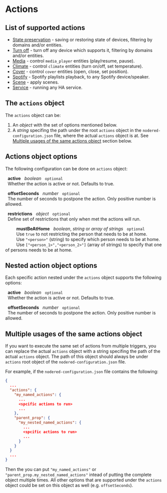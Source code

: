 # Actions

## List of supported actions
* [State preservation](/statePreservation.md) - saving or restoring state of devices, filtering by domains and/or entities.
* [Turn off](/turnOff.md) - turn off any device which supports it, filtering by domains and/or entities.
* [Media](/media.md) - control `media_player` entities (play/resume, pause).
* [Climate](/climate.md) - control `climate` entities (turn on/off, set temperature).
* [Cover](/cover.md) - control `cover` entities (open, close, set position).
* [Spotify](/spotify.md) - Spotify playlists playback, to any Spotify device/speaker.
* [Scene](/scene.md) - apply scenes.
* [Service](/service.md) - running any HA service.

## The `actions` object
The `actions` object can be:
1. An *object* with the set of options mentioned below.
2. A *string* specifing the path under the root `actions` object in the `nodered-configuration.json` file, where the actual `actions` object is at.
   See [Multiple usages of the same actions object](#multiple-usages-of-the-same-actions-object) section below.

## Actions object options
The following configuration can be done on `actions` object:

&nbsp; **active** &nbsp; *boolean* &nbsp; `optional` <br>
&nbsp; Whether the action is active or not. Defaults to true.

&nbsp; **offsetSeconds** &nbsp; *number* &nbsp; `optional` <br>
&nbsp; The number of seconds to postpone the action. Only positive number is allowed.

&nbsp; **restrictions** &nbsp; *object* &nbsp; `optional` <br>
&nbsp; Define set of restrictions that only when met the actions will run.

&nbsp;&nbsp;&nbsp;&nbsp;&nbsp;&nbsp;&nbsp;&nbsp; **mustBeAtHome** &nbsp; *boolean*, *string* or *array of strings* &nbsp; `optional` <br>
&nbsp;&nbsp;&nbsp;&nbsp;&nbsp;&nbsp;&nbsp;&nbsp; Use `true` to not restricting the person that needs to be at home. <br>
&nbsp;&nbsp;&nbsp;&nbsp;&nbsp;&nbsp;&nbsp;&nbsp; Use `"<person>"` (string) to specify which person needs to be at home.<br>
&nbsp;&nbsp;&nbsp;&nbsp;&nbsp;&nbsp;&nbsp;&nbsp; Use `["<person_1>","<person_2>"]` (array of strings) to specify that one of persons needs to be at home.


## Nested action object options
Each specific action nested under the `actions` object supports the following options:

&nbsp; **active** &nbsp; *boolean* &nbsp; `optional` <br>
&nbsp; Whether the action is active or not. Defaults to true.

&nbsp; **offsetSeconds** &nbsp; *number* &nbsp; `optional` <br>
&nbsp; The number of seconds to postpone the action. Only positive number is allowed.

## Multiple usages of the same actions object
If you want to execute the same set of actions from multiple triggers, you can replace the actual `actions` object with a string specifing the path of the actual `actions` object. The path of this object should always be under `actions` root object of the `nodered-configuration.json` file.

For example, if the `nodered-configuration.json` file contains the following:
```json
{
  ...
  "actions": {
    "my_named_actions": {
      ...
      <spcific actions to run>
      ...
    },
    "parent_prop": {
      "my_nested_named_actions": {
        ...
        <spcific actions to run>
        ...
      }
    }
  }
  ...
}
```
Then the you can put `"my_named_actions"` or `"parent_prop.my_nested_named_actions"` intead of putting the complete object multiple times.
All other options that are supported under the `actions` object could be set on this object as well (e.g. `offsetSeconds`).

